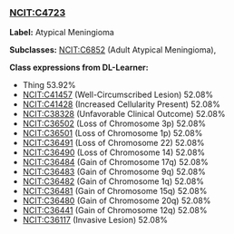 
### [NCIT:C4723](http://purl.obolibrary.org/obo/NCIT_C4723)
**Label:** Atypical Meningioma

**Subclasses:** [NCIT:C6852](http://purl.obolibrary.org/obo/NCIT_C6852) (Adult Atypical Meningioma), 

**Class expressions from DL-Learner:**

- Thing 53.92%
- [NCIT:C41457](http://purl.obolibrary.org/obo/NCIT_C41457) (Well-Circumscribed Lesion) 52.08%
- [NCIT:C41428](http://purl.obolibrary.org/obo/NCIT_C41428) (Increased Cellularity Present) 52.08%
- [NCIT:C38328](http://purl.obolibrary.org/obo/NCIT_C38328) (Unfavorable Clinical Outcome) 52.08%
- [NCIT:C36502](http://purl.obolibrary.org/obo/NCIT_C36502) (Loss of Chromosome 3p) 52.08%
- [NCIT:C36501](http://purl.obolibrary.org/obo/NCIT_C36501) (Loss of Chromosome 1p) 52.08%
- [NCIT:C36491](http://purl.obolibrary.org/obo/NCIT_C36491) (Loss of Chromosome 22) 52.08%
- [NCIT:C36490](http://purl.obolibrary.org/obo/NCIT_C36490) (Loss of Chromosome 14) 52.08%
- [NCIT:C36484](http://purl.obolibrary.org/obo/NCIT_C36484) (Gain of Chromosome 17q) 52.08%
- [NCIT:C36483](http://purl.obolibrary.org/obo/NCIT_C36483) (Gain of Chromosome 9q) 52.08%
- [NCIT:C36482](http://purl.obolibrary.org/obo/NCIT_C36482) (Gain of Chromosome 1q) 52.08%
- [NCIT:C36481](http://purl.obolibrary.org/obo/NCIT_C36481) (Gain of Chromosome 15q) 52.08%
- [NCIT:C36480](http://purl.obolibrary.org/obo/NCIT_C36480) (Gain of Chromosome 20q) 52.08%
- [NCIT:C36441](http://purl.obolibrary.org/obo/NCIT_C36441) (Gain of Chromosome 12q) 52.08%
- [NCIT:C36117](http://purl.obolibrary.org/obo/NCIT_C36117) (Invasive Lesion) 52.08%


